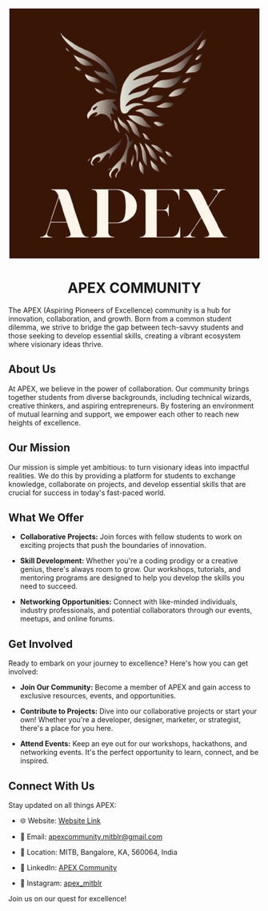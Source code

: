 <!-- PROJECT LOGO -->
<br />
<p align="center">
  <a href="">
    <img src="./profile/APEX Logo.png" alt="Logo">
  </a>
  <h1 align="center">APEX COMMUNITY</h1>
</p>

The APEX (Aspiring Pioneers of Excellence) community is a hub for innovation, collaboration, and growth. Born from a common student dilemma, we strive to bridge the gap between tech-savvy students and those seeking to develop essential skills, creating a vibrant ecosystem where visionary ideas thrive.

## About Us

At APEX, we believe in the power of collaboration. Our community brings together students from diverse backgrounds, including technical wizards, creative thinkers, and aspiring entrepreneurs. By fostering an environment of mutual learning and support, we empower each other to reach new heights of excellence.

## Our Mission

Our mission is simple yet ambitious: to turn visionary ideas into impactful realities. We do this by providing a platform for students to exchange knowledge, collaborate on projects, and develop essential skills that are crucial for success in today's fast-paced world.

## What We Offer

- **Collaborative Projects:** Join forces with fellow students to work on exciting projects that push the boundaries of innovation.
  
- **Skill Development:** Whether you're a coding prodigy or a creative genius, there's always room to grow. Our workshops, tutorials, and mentoring programs are designed to help you develop the skills you need to succeed.
  
- **Networking Opportunities:** Connect with like-minded individuals, industry professionals, and potential collaborators through our events, meetups, and online forums.

## Get Involved

Ready to embark on your journey to excellence? Here's how you can get involved:

- **Join Our Community:** Become a member of APEX and gain access to exclusive resources, events, and opportunities.
  
- **Contribute to Projects:** Dive into our collaborative projects or start your own! Whether you're a developer, designer, marketer, or strategist, there's a place for you here.
  
- **Attend Events:** Keep an eye out for our workshops, hackathons, and networking events. It's the perfect opportunity to learn, connect, and be inspired.

## Connect With Us

Stay updated on all things APEX:

- 🌐 Website: [Website Link](https://apex-website-gules.vercel.app/)
- 📧 Email: apexcommunity.mitblr@gmail.com
- 📌 Location: MITB, Bangalore, KA, 560064, India

- 🔗 LinkedIn: [APEX Community](https://www.linkedin.com/company/apex-community/)
- 📸 Instagram: [apex_mitblr](https://www.instagram.com/apex_mitblr/)

Join us on our quest for excellence!



